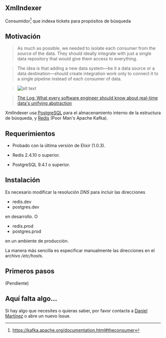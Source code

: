 ## XmlIndexer

Consumidor[^1] que indexa tickets para propósitos de búsqueda

## Motivación
> As much as possible, we needed to isolate each consumer from the source of the data. They should ideally integrate with just a single data repository that would give them access to everything.

> The idea is that adding a new data system—be it a data source or a data destination—should create integration work only to connect it to a single pipeline instead of each consumer of data.

> ![alt text](http://engineering.linkedin.com/sites/default/files/pipeline_ownership.png "Diagrama")

> [The Log: What every software engineer should know about real-time data's unifying abstraction](http://engineering.linkedin.com/distributed-systems/log-what-every-software-engineer-should-know-about-real-time-datas-unifying "The Log")

XmlIndexer usa [PostgreSQL](https://www.postgresql.org "PostgreSQL") para el almacenamiento interno de la estructura de búsqueda, y [Redis](http://redis.io/) (Poor Man's Apache Kafka).

## Requerimientos

- Probado con la última versión de Elixir (1.0.3).

- Redis 2.4.10 o superior.

- PostgreSQL 9.4.1 o superior.

## Instalación

Es necesario modificar la resolución *DNS* para incluir las direcciones

- redis.dev
- postgres.dev

en desarrollo. O

- redis.prod
- postgres.prod

en un ambiente de producción.

La manera más sencilla es especificar manualmente las direcciones en el archivo */etc/hosts*.

## Primeros pasos

(Pendiente)

## Aquí falta algo...

Si hay algo que necesites o quieras saber, por favor contacta a [Daniel Martínez](mailto:daniel.martinez@diverza.com "Sobre XmlIndexer...") o abre un nuevo Issue.

[^1]: https://kafka.apache.org/documentation.html#theconsumer
